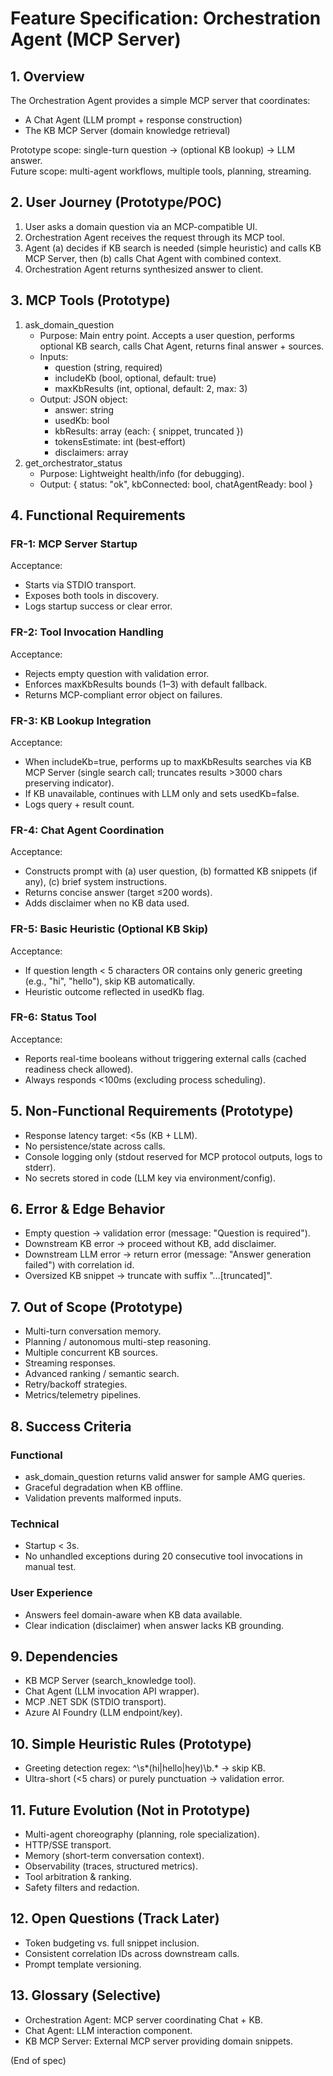 # Feature Specification: Orchestration Agent (MCP Server)

## 1. Overview
The Orchestration Agent provides a simple MCP server that coordinates:
- A Chat Agent (LLM prompt + response construction)
- The KB MCP Server (domain knowledge retrieval)

Prototype scope: single-turn question → (optional KB lookup) → LLM answer.  
Future scope: multi-agent workflows, multiple tools, planning, streaming.

## 2. User Journey (Prototype/POC)
1. User asks a domain question via an MCP-compatible UI.
2. Orchestration Agent receives the request through its MCP tool.
3. Agent (a) decides if KB search is needed (simple heuristic) and calls KB MCP Server, then (b) calls Chat Agent with combined context.
4. Orchestration Agent returns synthesized answer to client.

## 3. MCP Tools (Prototype)
1. ask_domain_question  
   - Purpose: Main entry point. Accepts a user question, performs optional KB search, calls Chat Agent, returns final answer + sources.
   - Inputs:
     - question (string, required)
     - includeKb (bool, optional, default: true)
     - maxKbResults (int, optional, default: 2, max: 3)
   - Output: JSON object:
     - answer: string
     - usedKb: bool
     - kbResults: array (each: { snippet, truncated })
     - tokensEstimate: int (best‑effort)
     - disclaimers: array
2. get_orchestrator_status  
   - Purpose: Lightweight health/info (for debugging).
   - Output: { status: "ok", kbConnected: bool, chatAgentReady: bool }

## 4. Functional Requirements

### FR-1: MCP Server Startup
Acceptance:
- Starts via STDIO transport.
- Exposes both tools in discovery.
- Logs startup success or clear error.

### FR-2: Tool Invocation Handling
Acceptance:
- Rejects empty question with validation error.
- Enforces maxKbResults bounds (1–3) with default fallback.
- Returns MCP-compliant error object on failures.

### FR-3: KB Lookup Integration
Acceptance:
- When includeKb=true, performs up to maxKbResults searches via KB MCP Server (single search call; truncates results >3000 chars preserving indicator).
- If KB unavailable, continues with LLM only and sets usedKb=false.
- Logs query + result count.

### FR-4: Chat Agent Coordination
Acceptance:
- Constructs prompt with (a) user question, (b) formatted KB snippets (if any), (c) brief system instructions.
- Returns concise answer (target ≤200 words).
- Adds disclaimer when no KB data used.

### FR-5: Basic Heuristic (Optional KB Skip)
Acceptance:
- If question length < 5 characters OR contains only generic greeting (e.g., "hi", "hello"), skip KB automatically.
- Heuristic outcome reflected in usedKb flag.

### FR-6: Status Tool
Acceptance:
- Reports real-time booleans without triggering external calls (cached readiness check allowed).
- Always responds <100ms (excluding process scheduling).

## 5. Non-Functional Requirements (Prototype)
- Response latency target: <5s (KB + LLM).
- No persistence/state across calls.
- Console logging only (stdout reserved for MCP protocol outputs, logs to stderr).
- No secrets stored in code (LLM key via environment/config).

## 6. Error & Edge Behavior
- Empty question → validation error (message: "Question is required").
- Downstream KB error → proceed without KB, add disclaimer.
- Downstream LLM error → return error (message: "Answer generation failed") with correlation id.
- Oversized KB snippet → truncate with suffix "...[truncated]".

## 7. Out of Scope (Prototype)
- Multi-turn conversation memory.
- Planning / autonomous multi-step reasoning.
- Multiple concurrent KB sources.
- Streaming responses.
- Advanced ranking / semantic search.
- Retry/backoff strategies.
- Metrics/telemetry pipelines.

## 8. Success Criteria

### Functional
- ask_domain_question returns valid answer for sample AMG queries.
- Graceful degradation when KB offline.
- Validation prevents malformed inputs.

### Technical
- Startup < 3s.
- No unhandled exceptions during 20 consecutive tool invocations in manual test.

### User Experience
- Answers feel domain-aware when KB data available.
- Clear indication (disclaimer) when answer lacks KB grounding.

## 9. Dependencies
- KB MCP Server (search_knowledge tool).
- Chat Agent (LLM invocation API wrapper).
- MCP .NET SDK (STDIO transport).
- Azure AI Foundry (LLM endpoint/key).

## 10. Simple Heuristic Rules (Prototype)
- Greeting detection regex: ^\s*(hi|hello|hey)\b.* → skip KB.
- Ultra-short (<5 chars) or purely punctuation → validation error.

## 11. Future Evolution (Not in Prototype)
- Multi-agent choreography (planning, role specialization).
- HTTP/SSE transport.
- Memory (short-term conversation context).
- Observability (traces, structured metrics).
- Tool arbitration & ranking.
- Safety filters and redaction.

## 12. Open Questions (Track Later)
- Token budgeting vs. full snippet inclusion.
- Consistent correlation IDs across downstream calls.
- Prompt template versioning.

## 13. Glossary (Selective)
- Orchestration Agent: MCP server coordinating Chat + KB.
- Chat Agent: LLM interaction component.
- KB MCP Server: External MCP server providing domain snippets.

(End of spec)
